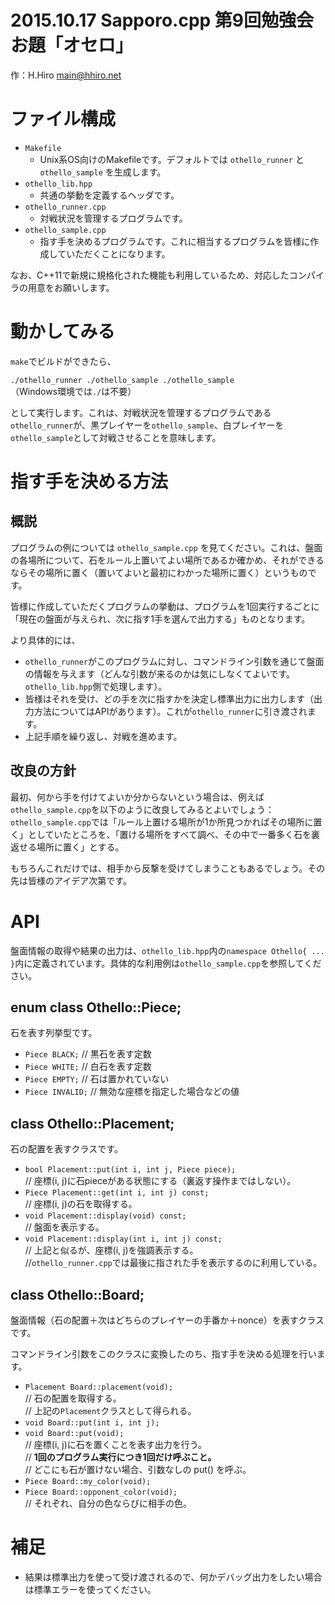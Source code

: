 # 2015.10.17 Sapporo.cpp 第9回勉強会 お題「オセロ」

作：H.Hiro <main@hhiro.net>

# ファイル構成

- `Makefile`
  - Unix系OS向けのMakefileです。デフォルトでは `othello_runner` と `othello_sample` を生成します。
- `othello_lib.hpp`
  - 共通の挙動を定義するヘッダです。
- `othello_runner.cpp`
  - 対戦状況を管理するプログラムです。
- `othello_sample.cpp`
  - 指す手を決めるプログラムです。これに相当するプログラムを皆様に作成していただくことになります。

なお、C++11で新規に規格化された機能も利用しているため、対応したコンパイラの用意をお願いします。

# 動かしてみる

`make`でビルドができたら、

`./othello_runner ./othello_sample ./othello_sample`  
（Windows環境では`./`は不要）

として実行します。これは、対戦状況を管理するプログラムである`othello_runner`が、黒プレイヤーを`othello_sample`、白プレイヤーを`othello_sample`として対戦させることを意味します。

# 指す手を決める方法

## 概説

プログラムの例については `othello_sample.cpp` を見てください。これは、盤面の各場所について、石をルール上置いてよい場所であるか確かめ、それができるならその場所に置く（置いてよいと最初にわかった場所に置く）というものです。

皆様に作成していただくプログラムの挙動は、プログラムを1回実行するごとに「現在の盤面が与えられ、次に指す1手を選んで出力する」ものとなります。

より具体的には、

- `othello_runner`がこのプログラムに対し、コマンドライン引数を通じて盤面の情報を与えます（どんな引数が来るのかは気にしなくてよいです。`othello_lib.hpp`側で処理します）。
- 皆様はそれを受け、どの手を次に指すかを決定し標準出力に出力します（出力方法についてはAPIがあります）。これが`othello_runner`に引き渡されます。
- 上記手順を繰り返し、対戦を進めます。

## 改良の方針

最初、何から手を付けてよいか分からないという場合は、例えば`othello_sample.cpp`を以下のように改良してみるとよいでしょう：`othello_sample.cpp`では「ルール上置ける場所が1か所見つかればその場所に置く」としていたところを、「置ける場所をすべて調べ、その中で一番多く石を裏返せる場所に置く」とする。

もちろんこれだけでは、相手から反撃を受けてしまうこともあるでしょう。その先は皆様のアイデア次第です。

# API

盤面情報の取得や結果の出力は、`othello_lib.hpp`内の`namespace Othello{ ... }`内に定義されています。具体的な利用例は`othello_sample.cpp`を参照してください。

## enum class Othello::Piece;

石を表す列挙型です。

- `Piece BLACK;` // 黒石を表す定数
- `Piece WHITE;` // 白石を表す定数
- `Piece EMPTY;` // 石は置かれていない
- `Piece INVALID;` // 無効な座標を指定した場合などの値

## class Othello::Placement;

石の配置を表すクラスです。

- `bool Placement::put(int i, int j, Piece piece);`  
  // 座標(i, j)に石pieceがある状態にする（裏返す操作まではしない）。
- `Piece Placement::get(int i, int j) const;`  
  // 座標(i, j)の石を取得する。
- `void Placement::display(void) const;`  
  // 盤面を表示する。
- `void Placement::display(int i, int j) const;`  
  // 上記と似るが、座標(i, j)を強調表示する。  
  //`othello_runner.cpp`では最後に指された手を表示するのに利用している。

## class Othello::Board;

盤面情報（石の配置＋次はどちらのプレイヤーの手番か＋nonce）を表すクラスです。

コマンドライン引数をこのクラスに変換したのち、指す手を決める処理を行います。

- `Placement Board::placement(void);`  
  // 石の配置を取得する。  
  // 上記の`Placement`クラスとして得られる。
- `void Board::put(int i, int j);`  
- `void Board::put(void);`  
  // 座標(i, j)に石を置くことを表す出力を行う。  
  // **1回のプログラム実行につき1回だけ呼ぶこと。**  
  // どこにも石が置けない場合、引数なしの put() を呼ぶ。
- `Piece Board::my_color(void);`
- `Piece Board::opponent_color(void);`  
  // それぞれ、自分の色ならびに相手の色。  

# 補足

- 結果は標準出力を使って受け渡されるので、何かデバッグ出力をしたい場合は標準エラーを使ってください。
